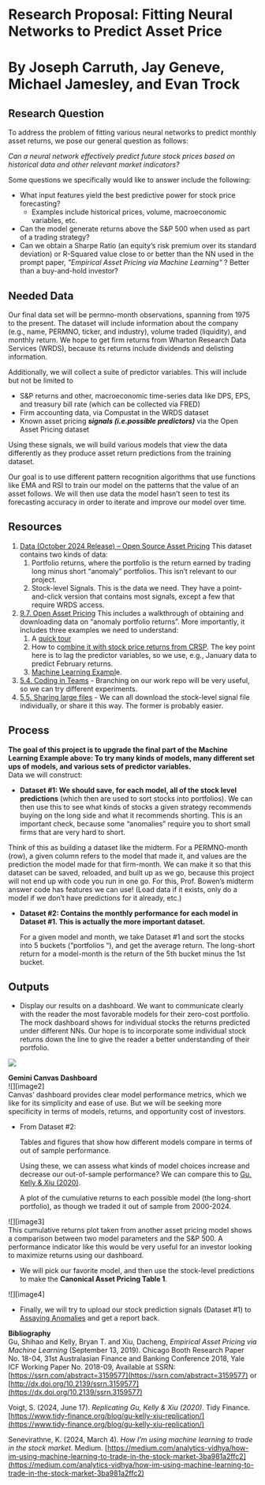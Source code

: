 # **Research Proposal: Fitting Neural Networks to Predict Asset Price**

# By Joseph Carruth, Jay Geneve, Michael Jamesley, and Evan Trock

## **Research Question**

To address the problem of fitting various neural networks to predict monthly asset returns, we pose our general question as follows:

*Can a neural network effectively predict future stock prices based on historical data and other relevant market indicators?*

Some questions we specifically would like to answer include the following:

* What input features yield the best predictive power for stock price forecasting?  
  * Examples include historical prices, volume, macroeconomic variables, etc.  
* Can the model generate returns above the S\&P 500 when used as part of a trading strategy?   
* Can we obtain a Sharpe Ratio (an equity’s risk premium over its standard deviation) or R-Squared value close to or better than the NN used in the prompt paper, *"Empirical Asset Pricing via Machine Learning"* ? Better than a buy-and-hold investor? 

## **Needed Data**

Our final data set will be permno-month observations, spanning from 1975 to the present. The dataset will include information about the company (e.g., name, PERMNO, ticker, and industry), volume traded (liquidity), and monthly return. We hope to get firm returns from Wharton Research Data Services (WRDS), because its returns include dividends and delisting information.

Additionally, we will collect a suite of predictor variables. This will include but not be limited to

* S\&P returns and other, macroeconomic time-series data like DPS, EPS, and treasury bill rate (which can be collected via FRED)  
* Firm accounting data, via Compustat in the WRDS dataset   
* Known asset pricing ***signals (i.e.possible predictors)*** via the Open Asset Pricing dataset

Using these signals, we will build various models that view the data differently as they produce asset return predictions from the training dataset. 

Our goal is to use different pattern recognition algorithms that use functions like EMA and RSI to train our model on the patterns that the value of an asset follows. We will then use data the model hasn’t seen to test its forecasting accuracy in order to iterate and improve our model over time. 

## Resources

1. [Data (October 2024 Release) – Open Source Asset Pricing](https://www.openassetpricing.com/data/) This dataset contains two kinds of data:   
   1. Portfolio returns, where the portfolio is the return earned by trading long minus short “anomaly” portfolios. This isn’t relevant to our project.  
   2. Stock-level Signals. This is the data we need. They have a point-and-click version that contains most signals, except a few that require WRDS access.  
2. [9.7. Open Asset Pricing](https://ledatascifi.github.io/ledatascifi-2025/content/05/05e_OpenAP_anomaly_plot.html) This includes a walkthrough of obtaining and downloading data on “anomaly portfolio returns”. More importantly, it includes three examples we need to understand:  
   1. A [quick tour](https://github.com/mk0417/open-asset-pricing-download/blob/master/examples/quick_tour.ipynb)  
   2. How to c[ombine it with stock price returns from CRSP](https://github.com/mk0417/open-asset-pricing-download/blob/master/examples/merge_signals_with_crsp.ipynb). The key point here is to lag the predictor variables, so we use, e.g., January data to predict February returns.  
   3. [Machine Learning Exampl](https://github.com/mk0417/open-asset-pricing-download/blob/master/examples/ML_portfolio_example.ipynb)e.   
3. [5.4. Coding in Teams](https://ledatascifi.github.io/ledatascifi-2025/content/05/01c_teams.html) \- Branching on our work repo will be very useful, so we can try different experiments.   
4. [5.5. Sharing large files](https://ledatascifi.github.io/ledatascifi-2025/content/05/01d_sharingBigFiles.html) \- We can all download the stock-level signal file individually, or share it this way. The former is probably easier. 

## Process

**The goal of this project is to upgrade the final part of the Machine Learning Example above: To try many kinds of models, many different set ups of models, and various sets of predictor variables.**  
Data we will construct:

* **Dataset \#1: We should save, for each model, all of the stock level predictions** (which then are used to sort stocks into portfolios). We can then use this to see what kinds of stocks a given strategy recommends buying on the long side and what it recommends shorting. This is an important check, because some “anomalies” require you to short small firms that are very hard to short.

Think of this as building a dataset like the midterm. For a PERMNO-month (row), a given column refers to the model that made it, and values are the prediction the model made for that firm-month. We can make it so that this dataset can be saved, reloaded, and built up as we go, because this project will not end up with code you run in one go. For this, Prof. Bowen’s midterm answer code has features we can use\! (Load data if it exists, only do a model if we don’t have predictions for it already, etc.)

* **Dataset \#2: Contains the monthly performance for each model in Dataset \#1. This is actually the more important dataset.**

  For a given model and month, we take Dataset \#1 and sort the stocks into 5 buckets (“portfolios “), and get the average return. The long-short return for a model-month is the return of the 5th bucket minus the 1st bucket.

## Outputs

* Display our results on a dashboard. We want to communicate clearly with the reader the most favorable models for their zero-cost portfolio. The mock dashboard shows for individual stocks the returns predicted under different NNs. Our hope is to incorporate some individual stock returns down the line to give the reader a better understanding of their portfolio.

<img src="Stock Prediction Dashboard/image.png?raw=true"/>

**Gemini Canvas Dashboard**  
![][image2]  
Canvas’ dashboard provides clear model performance metrics, which we like for its simplicity and ease of use. But we will be seeking more specificity in terms of models, returns, and opportunity cost of investors. 

* From Dataset \#2:

  Tables and figures that show how different models compare in terms of out of sample performance. 

  Using these, we can assess what kinds of model choices increase and decrease our out-of-sample performance? We can compare this to [Gu, Kelly & Xiu (2020)](https://www.tidy-finance.org/blog/gu-kelly-xiu-replication/). 

  A plot of the cumulative returns to each possible model (the long-short portfolio), as though we traded it out of sample from 2000-2024.

![][image3]  
This cumulative returns plot taken from another asset pricing model shows a comparison between two model parameters and the S\&P 500\. A performance indicator like this would be very useful for an investor looking to maximize returns using our dashboard. 

* We will pick our favorite model, and then use the stock-level predictions to make the **Canonical Asset Pricing Table 1**.

![][image4]

* Finally, we will try to upload our stock prediction signals (Dataset \#1) to [Assaying Anomalies](https://sites.psu.edu/assayinganomalies/upload/) and get a report back. 

**Bibliography**  
Gu, Shihao and Kelly, Bryan T. and Xiu, Dacheng, *Empirical Asset Pricing via Machine Learning* (September 13, 2019). Chicago Booth Research Paper No. 18-04, 31st Australasian Finance and Banking Conference 2018, Yale ICF Working Paper No. 2018-09, Available at SSRN: [https://ssrn.com/abstract=3159577](https://ssrn.com/abstract=3159577) or [http://dx.doi.org/10.2139/ssrn.3159577](https://dx.doi.org/10.2139/ssrn.3159577) 

Voigt, S. (2024, June 17). *Replicating Gu, Kelly & Xiu (2020)*. Tidy Finance. [https://www.tidy-finance.org/blog/gu-kelly-xiu-replication/](https://www.tidy-finance.org/blog/gu-kelly-xiu-replication/)

Senevirathne, K. (2024, March 4). *How I’m using machine learning to trade in the stock market*. Medium. [https://medium.com/analytics-vidhya/how-im-using-machine-learning-to-trade-in-the-stock-market-3ba981a2ffc2](https://medium.com/analytics-vidhya/how-im-using-machine-learning-to-trade-in-the-stock-market-3ba981a2ffc2)

